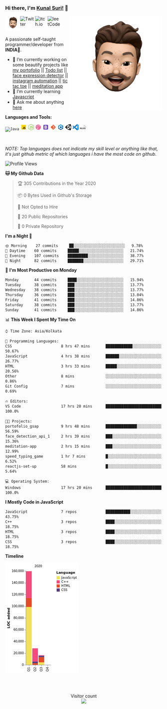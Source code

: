 <!--
**surikunal/surikunal** is a ✨ _special_ ✨ repository because its `README.md` (this file) appears on your GitHub profile.


Here are some ideas to get you started:

- 🔭 I’m currently working on ...
- 🌱 I’m currently learning ...
- 👯 I’m looking to collaborate on ...
- 🤔 I’m looking for help with ...
- 💬 Ask me about ...
- 📫 How to reach me: ...
- 😄 Pronouns: ...
- ⚡ Fun fact: ...
-->
### Hi there, I'm [Kunal Suri!](https://surikunal.github.io/portofolio_test_1/) 👋

<img align="right" width="300px" src="https://github.com/surikunal/surikunal/blob/master/ba602813-0d23-4a78-9f44-469d439282d8.webp">

<a href="https://surikunal.github.io/portofolio_test_1/">
  <img align="left" alt="website" width="48px" src="https://github.com/surikunal/surikunal/blob/master/ba602813-0d23-4a78-9f44-469d439282d8.webp" />
</a>
<a href="https://twitter.com/kunalSu43374790">
  <img align="left" alt="Twitter" width="48px" src="https://pngimg.com/uploads/twitter/twitter_PNG3.png" />
</a>
<a href="https://www.instagram.com/kunalsuri__/?hl=en">
  <img align="left" alt="itch.io" width="40px" src="https://pluspng.com/img-png/instagram-png-instagram-png-logo-1455.png" />
</a>
<a href="https://leetcode.com/surikunal28/">
  <img align="left" alt="leetCode" width="40px" src="https://encrypted-tbn0.gstatic.com/images?q=tbn%3AANd9GcR2KJ34dO3Vp7rp1UHEo4eO8VAFNoHKLI9mrw&usqp=CAU" />
</a>

<br />
<br />
<br />

<p> A passionate self-taught programmer/developer from <b>INDIA</b>💖. </p>

- 🔭 I’m currently working on some beautify projects like 
      [my portofolio](https://surikunal.github.io/myPortofolio/) || [Todo list](https://surikunal.github.io/todo_list/) || [face expression detector](https://surikunal.github.io/face_detector_api/) || [instagram automation](https://github.com/surikunal/instagram-automation) || [tic tac toe](https://surikunal.github.io/Tic_Tac_Toe/) || [meditation app](https://surikunal.github.io/meditation-app/)
- 🌱 I’m currently learning [Javascript](https://www.freecodecamp.org/learn/)
- 💬 Ask me about anything [here](https://github.com/surikunal/surikunal/issues)

**Languages and Tools:**

<code><img height="20" src="https://encrypted-tbn0.gstatic.com/images?q=tbn%3AANd9GcQuGQPhcXzjhpoYEY0EYU_UUNB0tBdC7A_Anw&usqp=CAU" title="Java"></code>
<code><img height="20" src="https://raw.githubusercontent.com/smrnjeet222/smrnjeet222/master/assets/javascript.png" title="Javascript"></code>
<code><img height="20" src="https://raw.githubusercontent.com/smrnjeet222/smrnjeet222/master/assets/nodejs.png" title="Nodejs"></code>
<code><img height="20" src="https://raw.githubusercontent.com/smrnjeet222/smrnjeet222/master/assets/sass.png" title="SASS"></code>
<code><img height="20" src="https://raw.githubusercontent.com/smrnjeet222/smrnjeet222/master/assets/bootstrap.png" title="Bootstrap"></code>
<code><img height="20" src="https://raw.githubusercontent.com/smrnjeet222/smrnjeet222/master/assets/git.png" title="Git"></code>
<code><img height="20" src="https://raw.githubusercontent.com/smrnjeet222/smrnjeet222/master/assets/cplusplus.png" title="C++"></code>
<code><img height="20" src="https://raw.githubusercontent.com/smrnjeet222/smrnjeet222/master/assets/unity.svg" title="UnityEngine"></code>
<code><img height="20" src="https://raw.githubusercontent.com/smrnjeet222/smrnjeet222/master/assets/vscode.png" title="VsCode"></code>
<code><img height="20" src="https://raw.githubusercontent.com/smrnjeet222/smrnjeet222/master/assets/mysql.svg" title="Databases"></code>

<br />

_NOTE: Top languages does not indicate my skill level or anything like that, it's just github metric of which languages i have the most code on github._

<!--<a href="https://gitstats.me/surikunal">Here is my full git stats history</a>-->
<a href="https://gitstats.me/surikunal">
<!--   <img align="center" src="https://github-readme-stats.vercel.app/api/top-langs/?username=surikunal&count_private=true&theme=default&title_color=11ab3a&hide=HLSL,html" />
</a> -->
<a href="https://gitstats.me/surikunal">
<!--   <img align="center" src="https://github-readme-stats.vercel.app/api?username=surikunal&show_icons=true&count_private=true&theme=default&title_color=11ab3a&line_height=26" alt="kunal's github stats" /> -->
</a>

<!--START_SECTION:waka-->
![Profile Views](http://img.shields.io/badge/Profile%20Views-31-blue)

**🐱 My Github Data** 

> 🏆 305 Contributions in the Year 2020
 > 
> 📦 0 Bytes Used in Github's Storage 
 > 
> 🚫 Not Opted to Hire
 > 
> 📜 20 Public Repositories
 > 
> 🔑 0 Private Repository 
 > 
**I'm a Night 🦉** 

```text
🌞 Morning    27 commits     ██░░░░░░░░░░░░░░░░░░░░░░░   9.78% 
🌆 Daytime    60 commits     █████░░░░░░░░░░░░░░░░░░░░   21.74% 
🌃 Evening    107 commits    █████████░░░░░░░░░░░░░░░░   38.77% 
🌙 Night      82 commits     ███████░░░░░░░░░░░░░░░░░░   29.71%

```
📅 **I'm Most Productive on Monday** 

```text
Monday       44 commits     ████░░░░░░░░░░░░░░░░░░░░░   15.94% 
Tuesday      38 commits     ███░░░░░░░░░░░░░░░░░░░░░░   13.77% 
Wednesday    38 commits     ███░░░░░░░░░░░░░░░░░░░░░░   13.77% 
Thursday     36 commits     ███░░░░░░░░░░░░░░░░░░░░░░   13.04% 
Friday       41 commits     ███░░░░░░░░░░░░░░░░░░░░░░   14.86% 
Saturday     38 commits     ███░░░░░░░░░░░░░░░░░░░░░░   13.77% 
Sunday       41 commits     ███░░░░░░░░░░░░░░░░░░░░░░   14.86%

```


📊 **This Week I Spent My Time On** 

```text
⌚︎ Time Zone: Asia/Kolkata

💬 Programming Languages: 
CSS                      8 hrs 47 mins       ████████████░░░░░░░░░░░░░   50.67% 
JavaScript               4 hrs 38 mins       ██████░░░░░░░░░░░░░░░░░░░   26.77% 
HTML                     3 hrs 33 mins       █████░░░░░░░░░░░░░░░░░░░░   20.56% 
Other                    8 mins              ░░░░░░░░░░░░░░░░░░░░░░░░░   0.86% 
Git Config               7 mins              ░░░░░░░░░░░░░░░░░░░░░░░░░   0.69%

🔥 Editors: 
VS Code                  17 hrs 20 mins      █████████████████████████   100.0%

🐱‍💻 Projects: 
portofolio_gsap          9 hrs 48 mins       ██████████████░░░░░░░░░░░   56.59% 
face_detection_api_1     2 hrs 39 mins       ███░░░░░░░░░░░░░░░░░░░░░░   15.36% 
meditation-app           2 hrs 15 mins       ███░░░░░░░░░░░░░░░░░░░░░░   12.99% 
speed_typing_game        1 hr 7 mins         █░░░░░░░░░░░░░░░░░░░░░░░░   6.52% 
reactjs-set-up           58 mins             █░░░░░░░░░░░░░░░░░░░░░░░░   5.64%

💻 Operating System: 
Windows                  17 hrs 20 mins      █████████████████████████   100.0%

```

**I Mostly Code in JavaScript** 

```text
JavaScript               7 repos             ███████████░░░░░░░░░░░░░░   43.75% 
C++                      3 repos             ████░░░░░░░░░░░░░░░░░░░░░   18.75% 
HTML                     3 repos             ████░░░░░░░░░░░░░░░░░░░░░   18.75% 
CSS                      3 repos             ████░░░░░░░░░░░░░░░░░░░░░   18.75%

```


**Timeline**

![Chart not found](https://github.com/surikunal/surikunal/blob/master/charts/bar_graph.png) 


<!--END_SECTION:waka-->
<br />
<br />

<p align="center"> 
  Visitor count<br>
  <img src="https://profile-counter.glitch.me/surikunal/count.svg" />
</p>

